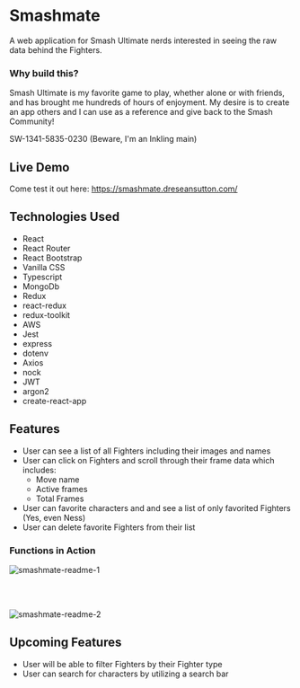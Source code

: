 # Smashmate

A web application for Smash Ultimate nerds interested in seeing the raw data behind the Fighters.

### Why build this?

Smash Ultimate is my favorite game to play, whether alone or with friends, and has brought me hundreds of hours of enjoyment. My desire is to create an app others and I can use as a reference and give back to the Smash Community!

SW-1341-5835-0230 (Beware, I'm an Inkling main)

## Live Demo

Come test it out here: https://smashmate.dreseansutton.com/

## Technologies Used

- React
- React Router
- React Bootstrap
- Vanilla CSS
- Typescript
- MongoDb
- Redux
- react-redux
- redux-toolkit
- AWS
- Jest
- express
- dotenv
- Axios
- nock
- JWT
- argon2
- create-react-app

## Features

- User can see a list of all Fighters including their images and names
- User can click on Fighters and scroll through their frame data which includes:
  - Move name
  - Active frames
  - Total Frames
- User can favorite characters and and see a list of only favorited Fighters (Yes, even Ness)
- User can delete favorite Fighters from their list

### Functions in Action

![smashmate-readme-1](https://user-images.githubusercontent.com/90172283/171958384-4c846a43-c988-4d84-9c49-cbb35439205b.gif)

</br>
</br>

![smashmate-readme-2](https://user-images.githubusercontent.com/90172283/171958406-7d227305-c6f5-4d23-be03-2db26ce79557.gif)

## Upcoming Features

- User will be able to filter Fighters by their Fighter type
- User can search for characters by utilizing a search bar
